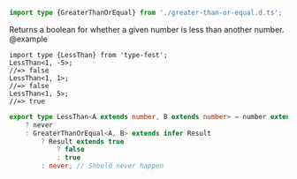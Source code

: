 ``` typescript
import type {GreaterThanOrEqual} from './greater-than-or-equal.d.ts';
```

Returns a boolean for whether a given number is less than another number.
@example

    import type {LessThan} from 'type-fest';
    LessThan<1, -5>;
    //=> false
    LessThan<1, 1>;
    //=> false
    LessThan<1, 5>;
    //=> true

``` typescript
export type LessThan<A extends number, B extends number> = number extends A | B
    ? never
    : GreaterThanOrEqual<A, B> extends infer Result
        ? Result extends true
            ? false
            : true
        : never; // Should never happen
```